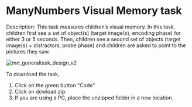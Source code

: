 # ManyNumbers Visual Memory task
Description: This task measures children’s visual memory. In this task, children first see a set of object(s) (target image(s), encoding phase) for either 3 or 5 seconds. Then, children see a second set of objects (target image(s) + distractors, probe phase) and children are asked to point to the pictures they saw.

![mn_generaltask_design_v2](https://github.com/RAbreuM/manynumbers_visualmemorytask/assets/97646969/62ebb8a6-3386-494a-a165-9e4a20f3cd22)

To download the task, 
1. Click on the green button "Code"
2. Click on dowload zip.
3. If you are using a PC, place the unzipped folder in a new location.



